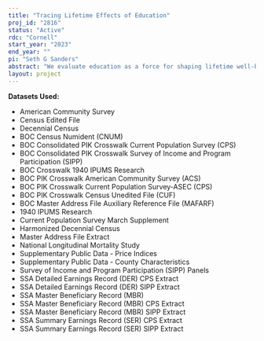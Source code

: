 ```yaml
---
title: "Tracing Lifetime Effects of Education"
proj_id: "2816"
status: "Active"
rdc: "Cornell"
start_year: "2023"
end_year: ""
pi: "Seth G Sanders"
abstract: "We evaluate education as a force for shaping lifetime well-being--in terms of economic outcomes, migration and mortality--using data linked across generations. We exploit the 100% sample of the 1940 Census and the variation in school quality and school institutions at that time. The 1940 data allows us to conduct separate analysis of long-term outcomes by the schooling and socioeconomic level of parents. We expect that education will raise life-time well-being in multiple dimensions and that it will be especially important for children born into low socioeconomic families. We also expect that the characteristics of teachers, such as their own education, measured by observing teachers located near children in the 1940 census, may matter to long term outcomes especially in rural areas where educated men and especially women were scarce. Some results will be paradoxical. For this generation, some health reducing behaviors are positively correlated with income (i.e. smoking). We therefore expect that deaths from illnesses associated with these health behaviors may increase with education."
layout: project
---
```


**Datasets Used:**

  - American Community Survey 
  - Census Edited File 
  - Decennial Census 
  - BOC Census Numident (CNUM) 
  - BOC Consolidated PIK Crosswalk Current Population Survey (CPS) 
  - BOC Consolidated PIK Crosswalk Survey of Income and Program Participation (SIPP) 
  - BOC Crosswalk 1940 IPUMS Research 
  - BOC PIK Crosswalk American Community Survey (ACS) 
  - BOC PIK Crosswalk Current Population Survey-ASEC (CPS) 
  - BOC PIK Crosswalk Census Unedited File (CUF) 
  - BOC Master Address File Auxiliary Reference File (MAFARF) 
  - 1940 IPUMS Research 
  - Current Population Survey March Supplement 
  - Harmonized Decennial Census 
  - Master Address File Extract 
  - National Longitudinal Mortality Study 
  - Supplementary Public Data - Price Indices 
  - Supplementary Public Data - County Characteristics 
  - Survey of Income and Program Participation (SIPP) Panels 
  - SSA Detailed Earnings Record (DER) CPS Extract 
  - SSA Detailed Earnings Record (DER) SIPP Extract 
  - SSA Master Beneficiary Record (MBR) 
  - SSA Master Beneficiary Record (MBR) CPS Extract 
  - SSA Master Beneficiary Record (MBR) SIPP Extract 
  - SSA Summary Earnings Record (SER) CPS Extract 
  - SSA Summary Earnings Record (SER) SIPP Extract 

